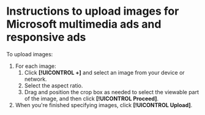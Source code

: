 # Instructions to upload images for Microsoft multimedia ads and responsive ads

<!-- Only part of the "Image" field description -->

To upload images:

1. For each image:
   1. Click **[!UICONTROL +]** and select an image from your device or network.
   1. Select the aspect ratio.
   1. Drag and position the crop box as needed to select the viewable part of the image, and then click **[!UICONTROL Proceed]**.
1. When you're finished specifying images, click **[!UICONTROL Upload]**.
